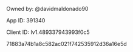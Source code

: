 Owned by: @davidmaldonado90

App ID: 391340

Client ID: Iv1.489337943993f0c5


71883a74b1a8c582ac021f742535912d36a16e5d